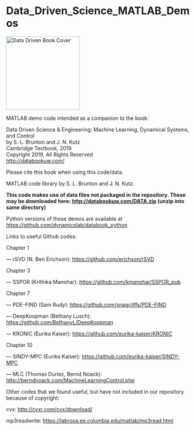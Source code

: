 # Data_Driven_Science_MATLAB_Demos

<img src="http://www.databookuw.com/files/stacks-image-5bffc53-882x1200.png" alt="Data Driven Book Cover" width="200"/>

MATLAB demo code intended as a companion to the book:  


Data Driven Science & Engineering: Machine Learning, Dynamical Systems, and Control  
by S. L. Brunton and J. N. Kutz  
Cambridge Textbook, 2019  
Copyright 2019, All Rights Reserved  
http://databookuw.com/

Please cite this book when using this code/data. 

MATLAB code library by S. L. Brunton and J. N. Kutz.

**This code makes use of data files not packaged in the repository. These may be downloaded here: http://databookuw.com/DATA.zip (unzip into same directory)**

Python versions of these demos are available at https://github.com/dynamicslab/databook_python

Links to useful Github codes:

Chapter 1

  — rSVD (N. Ben Erichson): https://github.com/erichson/rSVD
  
Chapter 3

  — SSPOR (Krithika Manohar): https://github.com/kmanohar/SSPOR_pub
  
Chapter 7

  — PDE-FIND (Sam Rudy): https://github.com/snagcliffs/PDE-FIND
  
  — DeepKoopman (Bethany Lusch): https://github.com/BethanyL/DeepKoopman
  
  — KRONIC (Eurika Kaiser): https://github.com/eurika-kaiser/KRONIC
  
Chapter 10

  — SINDY-MPC (Eurika Kaiser): https://github.com/eurika-kaiser/SINDY-MPC
  
  — MLC (Thomas Duriez, Bernd Noack): http://berndnoack.com/MachineLearningControl.php


Other codes that we found useful, but have not included in our repository because of copyright:

cvx: http://cvxr.com/cvx/download/

mp3readwrite: https://labrosa.ee.columbia.edu/matlab/mp3read.html


